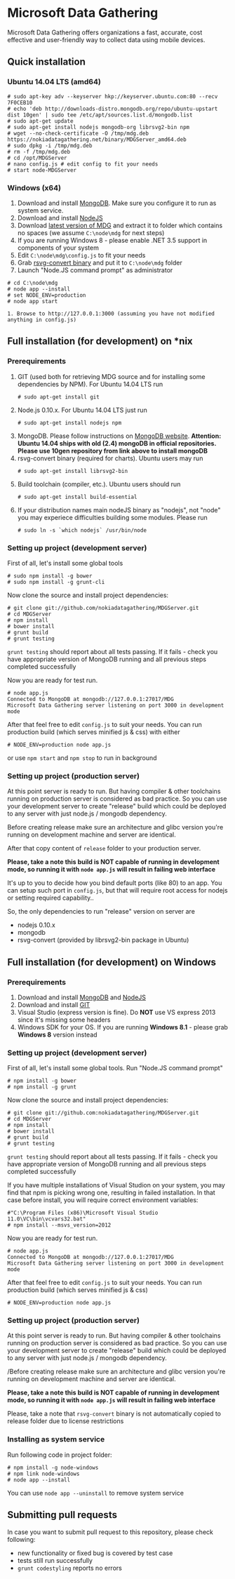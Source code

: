 # Microsoft Data Gathering
Microsoft Data Gathering offers organizations a fast, accurate, cost effective and
user-friendly way to collect data using mobile devices.

## Quick installation
### Ubuntu 14.04 LTS (amd64)
```
# sudo apt-key adv --keyserver hkp://keyserver.ubuntu.com:80 --recv 7F0CEB10
# echo 'deb http://downloads-distro.mongodb.org/repo/ubuntu-upstart dist 10gen' | sudo tee /etc/apt/sources.list.d/mongodb.list
# sudo apt-get update
# sudo apt-get install nodejs mongodb-org librsvg2-bin npm
# wget --no-check-certificate -O /tmp/mdg.deb https://nokiadatagathering.net/binary/MDGServer_amd64.deb
# sudo dpkg -i /tmp/mdg.deb
# rm -f /tmp/mdg.deb
# cd /opt/MDGServer
# nano config.js # edit config to fit your needs
# start node-MDGServer
```

### Windows (x64)

1. Download and install [MongoDB](http://docs.mongodb.org/manual/tutorial/install-mongodb-on-windows/). Make sure you configure it to run as system service.
1. Download and install [NodeJS](http://nodejs.org/download/)
1. Download [latest version of MDG](https://nokiadatagathering.net/binary/MDG.zip) and extract it to folder which contains no spaces (we assume ```C:\node\mdg``` for next steps)
1. If you are running Windows 8 - please enable .NET 3.5 support in components of your system
1. Edit ```C:\node\mdg\config.js``` to fit your needs
1. Grab [rsvg-convert binary](http://sourceforge.net/projects/tumagcc/files/rsvg-convert.exe/download) and put it to ```C:\node\mdg``` folder
1. Launch "Node.JS command prompt" as administrator
```
# cd C:\node\mdg
# node app --install
# set NODE_ENV=production
# node app start

1. Browse to http://127.0.0.1:3000 (assuming you have not modified anything in config.js)

```

## Full installation (for development) on *nix
### Prerequirements
1. GIT (used both for retrieving MDG source and for installing some dependencies by NPM). For Ubuntu 14.04 LTS run
    ```
    # sudo apt-get install git
    ```
2. Node.js 0.10.x. For Ubuntu 14.04 LTS just run
    ```
    # sudo apt-get install nodejs npm
    ```
3. MongoDB. Please follow instructions on [MongoDB website](https://www.mongodb.org/downloads). __Attention: Ubuntu 14.04 ships with old (2.4) mongoDB in official repositories. Please use 10gen 
repository from link above to install mongoDB__
4. rsvg-convert binary (required for charts). Ubuntu users may run
    ```
    # sudo apt-get install librsvg2-bin
    ```
5. Build toolchain (compiler, etc.). Ubuntu users should run
    ```
    # sudo apt-get install build-essential
    ```
6. If your distribution names main nodeJS binary as "nodejs", not "node" you may experiece difficulties building some modules. Please run
    ```
    # sudo ln -s `which nodejs` /usr/bin/node
    ```

### Setting up project (development server)

First of all, let's install some global tools
```
# sudo npm install -g bower
# sudo npm install -g grunt-cli
```

Now clone the source and install project dependencies:
```
# git clone git://github.com/nokiadatagathering/MDGServer.git
# cd MDGServer
# npm install
# bower install
# grunt build
# grunt testing
```

```grunt testing``` should report about all tests passing. If it fails - check you have appropriate version of MongoDB running and all previous steps completed successfully

Now you are ready for test run.
```
# node app.js
Connected to MongoDB at mongodb://127.0.0.1:27017/MDG
Microsoft Data Gathering server listening on port 3000 in development mode
```
After that feel free to edit ```config.js``` to suit your needs. You can run production build (which serves minified js & css) with either
```
# NODE_ENV=production node app.js
```
or use ```npm start``` and ```npm stop``` to run in background

### Setting up project (production server)

At this point server is ready to run. But having compiler & other toolchains running on production server is considered as bad practice. So you can use your development server to create "release" build 
which could be deployed to any server with just node.js / mongodb dependency.

Before creating release make sure an architecture and glibc version you're running on development machine and server are identical. 

After that copy content of ```release``` folder to your production server.

__Please, take a note this build is NOT capable of running in development mode, so running it with ```node app.js``` will result in failing web interface__

It's up to you to decide how you bind default ports (like 80) to an app. You can setup such port in ```config.js```, but that will require root access for nodejs or setting required capability..

So, the only dependencies to run "release" version on server are
- nodejs 0.10.x
- mongodb
- rsvg-convert (provided by librsvg2-bin package in Ubuntu)

## Full installation (for development) on Windows
### Prerequirements

1. Download and install [MongoDB](http://docs.mongodb.org/manual/tutorial/install-mongodb-on-windows/) and [NodeJS](http://nodejs.org/download/)
1. Download and install [GIT](http://msysgit.github.io/) 
1. Visual Studio (express version is fine). Do __NOT__ use VS express 2013 since it's missing some headers
1. Windows SDK for your OS. If you are running __Windows 8.1__ - please grab __Windows 8__ version instead

### Setting up project (development server)

First of all, let's install some global tools. Run "Node.JS command prompt"
```
# npm install -g bower
# npm install -g grunt
```

Now clone the source and install project dependencies:
```
# git clone git://github.com:nokiadatagathering/MDGServer.git
# cd MDGServer
# npm install
# bower install
# grunt build
# grunt testing
```

```grunt testing``` should report about all tests passing. If it fails - check you have appropriate version of MongoDB running and all previous steps completed successfully

If you have multiple installations of Visual Studion on your system, you may find that npm is picking wrong one, resulting in failed installation. In that case before install, you will require correct 
environment variables:
```
#"C:\Program Files (x86)\Microsoft Visual Studio 11.0\VC\bin\vcvars32.bat"
# npm install --msvs_version=2012
```

Now you are ready for test run.
```
# node app.js
Connected to MongoDB at mongodb://127.0.0.1:27017/MDG
Microsoft Data Gathering server listening on port 3000 in development mode
```
After that feel free to edit ```config.js``` to suit your needs. You can run production build (which serves minified js & css)
```
# NODE_ENV=production node app.js
```

### Setting up project (production server)

At this point server is ready to run. But having compiler & other toolchains running on production server is considered as bad practice. So you can use your development server to create "release" build 
which could be deployed to any server with just node.js / mongodb dependency.

/Before creating release make sure an architecture and glibc version you're running on development machine and server are identical. 

__Please, take a note this build is NOT capable of running in development mode, so running it with ```node app.js``` will result in failing web interface__

Please, take a note that ```rsvg-convert``` binary is not automatically copied to release folder due to license restrictions

### Installing as system service
Run following code in project folder:
```
# npm install -g node-windows
# npm link node-windows
# node app --install
```

You can use ```node app --uninstall``` to remove system service

## Submitting pull requests

In case you want to submit pull request to this repository, please check following:

+ new functionality or fixed bug is covered by test case
+ tests still run successfully
+ ```grunt codestyling``` reports no errors

